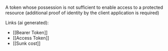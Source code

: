 A token whose possession is not sufficient to enable access to a protected resource (additional proof of identity by the client application is required)

Links (ai generated):
 - [[Bearer Token]]
 - [[Access Token]]
 - [[Sunk cost]]
